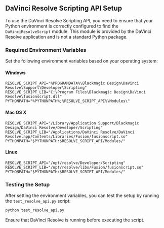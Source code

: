 ## DaVinci Resolve Scripting API Setup

To use the DaVinci Resolve Scripting API, you need to ensure that your Python environment is correctly configured to find the `DaVinciResolveScript` module. This module is provided by the DaVinci Resolve application and is not a standard Python package.

### Required Environment Variables

Set the following environment variables based on your operating system:

#### Windows

```
RESOLVE_SCRIPT_API="%PROGRAMDATA%\Blackmagic Design\DaVinci Resolve\Support\Developer\Scripting"
RESOLVE_SCRIPT_LIB="C:\Program Files\Blackmagic Design\DaVinci Resolve\fusionscript.dll"
PYTHONPATH="%PYTHONPATH%;%RESOLVE_SCRIPT_API%\Modules\"
```

#### Mac OS X

```
RESOLVE_SCRIPT_API="/Library/Application Support/Blackmagic Design/DaVinci Resolve/Developer/Scripting"
RESOLVE_SCRIPT_LIB="/Applications/DaVinci Resolve/DaVinci Resolve.app/Contents/Libraries/Fusion/fusionscript.so"
PYTHONPATH="$PYTHONPATH:$RESOLVE_SCRIPT_API/Modules/"
```

#### Linux

```
RESOLVE_SCRIPT_API="/opt/resolve/Developer/Scripting"
RESOLVE_SCRIPT_LIB="/opt/resolve/libs/Fusion/fusionscript.so"
PYTHONPATH="$PYTHONPATH:$RESOLVE_SCRIPT_API/Modules/"
```

### Testing the Setup

After setting the environment variables, you can test the setup by running the `test_resolve_api.py` script:

```bash
python test_resolve_api.py
```

Ensure that DaVinci Resolve is running before executing the script.
